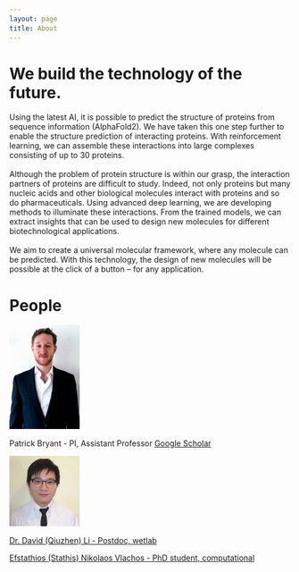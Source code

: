 ```yaml
---
layout: page
title: About
---
```

# We build the technology of the future.

Using the latest AI, it is possible to predict the structure of proteins from sequence information (AlphaFold2). We have taken this one step further to enable the structure prediction of interacting proteins. With reinforcement learning, we can assemble these interactions into large complexes consisting of up to 30 proteins.
\
\
Although the problem of protein structure is within our grasp, the interaction partners of proteins are difficult to study. Indeed, not only proteins but many nucleic acids and other biological molecules interact with proteins and so do pharmaceuticals. Using advanced deep learning, we are developing methods to illuminate these interactions. From the trained models, we can extract insights that can be used to design new molecules for different biotechnological applications.
\
\
We aim to create a universal molecular framework, where any molecule can be predicted. With this technology, the design of new molecules will be possible at the click of a button – for any application.

# People

<img src="./assets/patrick_portrait.jpeg" width="25%" height="25%"  />

Patrick Bryant - PI, Assistant Professor
<a href="https://scholar.google.com/citations?user=KPlaFQQAAAAJ&hl=sv&oi=ao"> Google Scholar


<img src="./assets/david_portrait.jpeg" width="25%" height="25%"  />

Dr. David (Qiuzhen) Li - Postdoc, wetlab


Efstathios (Stathis) Nikolaos Vlachos - PhD student, computational
